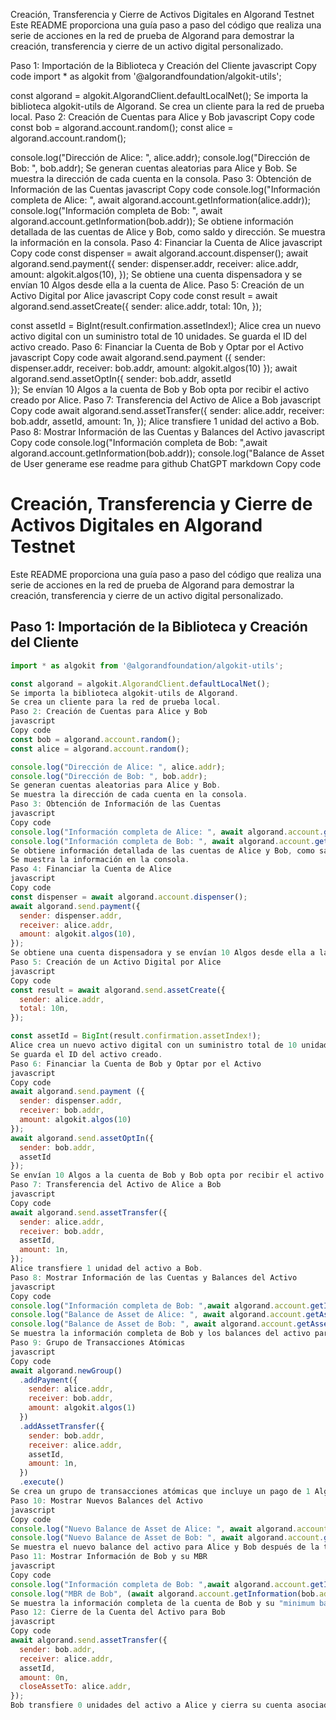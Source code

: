 
Creación, Transferencia y Cierre de Activos Digitales en Algorand Testnet
Este README proporciona una guía paso a paso del código que realiza una serie de acciones en la red de prueba de Algorand para demostrar la creación, transferencia y cierre de un activo digital personalizado.

Paso 1: Importación de la Biblioteca y Creación del Cliente
javascript
Copy code
import * as algokit from '@algorandfoundation/algokit-utils';

const algorand = algokit.AlgorandClient.defaultLocalNet();
Se importa la biblioteca algokit-utils de Algorand.
Se crea un cliente para la red de prueba local.
Paso 2: Creación de Cuentas para Alice y Bob
javascript
Copy code
const bob = algorand.account.random();
const alice = algorand.account.random();

console.log("Dirección de Alice: ", alice.addr);
console.log("Dirección de Bob: ", bob.addr);
Se generan cuentas aleatorias para Alice y Bob.
Se muestra la dirección de cada cuenta en la consola.
Paso 3: Obtención de Información de las Cuentas
javascript
Copy code
console.log("Información completa de Alice: ", await algorand.account.getInformation(alice.addr));
console.log("Información completa de Bob: ", await algorand.account.getInformation(bob.addr));
Se obtiene información detallada de las cuentas de Alice y Bob, como saldo y dirección.
Se muestra la información en la consola.
Paso 4: Financiar la Cuenta de Alice
javascript
Copy code
const dispenser = await algorand.account.dispenser();
await algorand.send.payment({ 
  sender: dispenser.addr,
  receiver: alice.addr,
  amount: algokit.algos(10), 
});
Se obtiene una cuenta dispensadora y se envían 10 Algos desde ella a la cuenta de Alice.
Paso 5: Creación de un Activo Digital por Alice
javascript
Copy code
const result = await algorand.send.assetCreate({
  sender: alice.addr,
  total: 10n,
});

const assetId = BigInt(result.confirmation.assetIndex!);
Alice crea un nuevo activo digital con un suministro total de 10 unidades.
Se guarda el ID del activo creado.
Paso 6: Financiar la Cuenta de Bob y Optar por el Activo
javascript
Copy code
await algorand.send.payment ({ 
  sender: dispenser.addr,
  receiver: bob.addr,
  amount: algokit.algos(10)
});
await algorand.send.assetOptIn({ 
  sender: bob.addr,
  assetId  
});
Se envían 10 Algos a la cuenta de Bob y Bob opta por recibir el activo creado por Alice.
Paso 7: Transferencia del Activo de Alice a Bob
javascript
Copy code
await algorand.send.assetTransfer({ 
  sender: alice.addr,
  receiver: bob.addr,
  assetId,
  amount: 1n,
});
Alice transfiere 1 unidad del activo a Bob.
Paso 8: Mostrar Información de las Cuentas y Balances del Activo
javascript
Copy code
console.log("Información completa de Bob: ",await algorand.account.getInformation(bob.addr));
console.log("Balance de Asset de
User
generame ese readme para github
ChatGPT
markdown
Copy code
# Creación, Transferencia y Cierre de Activos Digitales en Algorand Testnet

Este README proporciona una guía paso a paso del código que realiza una serie de acciones en la red de prueba de Algorand para demostrar la creación, transferencia y cierre de un activo digital personalizado.

## Paso 1: Importación de la Biblioteca y Creación del Cliente

```javascript
import * as algokit from '@algorandfoundation/algokit-utils';

const algorand = algokit.AlgorandClient.defaultLocalNet();
Se importa la biblioteca algokit-utils de Algorand.
Se crea un cliente para la red de prueba local.
Paso 2: Creación de Cuentas para Alice y Bob
javascript
Copy code
const bob = algorand.account.random();
const alice = algorand.account.random();

console.log("Dirección de Alice: ", alice.addr);
console.log("Dirección de Bob: ", bob.addr);
Se generan cuentas aleatorias para Alice y Bob.
Se muestra la dirección de cada cuenta en la consola.
Paso 3: Obtención de Información de las Cuentas
javascript
Copy code
console.log("Información completa de Alice: ", await algorand.account.getInformation(alice.addr));
console.log("Información completa de Bob: ", await algorand.account.getInformation(bob.addr));
Se obtiene información detallada de las cuentas de Alice y Bob, como saldo y dirección.
Se muestra la información en la consola.
Paso 4: Financiar la Cuenta de Alice
javascript
Copy code
const dispenser = await algorand.account.dispenser();
await algorand.send.payment({ 
  sender: dispenser.addr,
  receiver: alice.addr,
  amount: algokit.algos(10), 
});
Se obtiene una cuenta dispensadora y se envían 10 Algos desde ella a la cuenta de Alice.
Paso 5: Creación de un Activo Digital por Alice
javascript
Copy code
const result = await algorand.send.assetCreate({
  sender: alice.addr,
  total: 10n,
});

const assetId = BigInt(result.confirmation.assetIndex!);
Alice crea un nuevo activo digital con un suministro total de 10 unidades.
Se guarda el ID del activo creado.
Paso 6: Financiar la Cuenta de Bob y Optar por el Activo
javascript
Copy code
await algorand.send.payment ({ 
  sender: dispenser.addr,
  receiver: bob.addr,
  amount: algokit.algos(10)
});
await algorand.send.assetOptIn({ 
  sender: bob.addr,
  assetId  
});
Se envían 10 Algos a la cuenta de Bob y Bob opta por recibir el activo creado por Alice.
Paso 7: Transferencia del Activo de Alice a Bob
javascript
Copy code
await algorand.send.assetTransfer({ 
  sender: alice.addr,
  receiver: bob.addr,
  assetId,
  amount: 1n,
});
Alice transfiere 1 unidad del activo a Bob.
Paso 8: Mostrar Información de las Cuentas y Balances del Activo
javascript
Copy code
console.log("Información completa de Bob: ",await algorand.account.getInformation(bob.addr));
console.log("Balance de Asset de Alice: ", await algorand.account.getAssetInformation(alice.addr, assetId));
console.log("Balance de Asset de Bob: ", await algorand.account.getAssetInformation(bob.addr, assetId));
Se muestra la información completa de Bob y los balances del activo para Alice y Bob.
Paso 9: Grupo de Transacciones Atómicas
javascript
Copy code
await algorand.newGroup()
  .addPayment({ 
    sender: alice.addr,
    receiver: bob.addr,
    amount: algokit.algos(1) 
  })
  .addAssetTransfer({ 
    sender: bob.addr,
    receiver: alice.addr,
    assetId,
    amount: 1n,       
  })
  .execute()
Se crea un grupo de transacciones atómicas que incluye un pago de 1 Algo de Alice a Bob y una transferencia del activo de Bob a Alice.
Paso 10: Mostrar Nuevos Balances del Activo
javascript
Copy code
console.log("Nuevo Balance de Asset de Alice: ", await algorand.account.getAssetInformation(alice.addr, assetId));
console.log("Nuevo Balance de Asset de Bob: ", await algorand.account.getAssetInformation(bob.addr, assetId));
Se muestra el nuevo balance del activo para Alice y Bob después de la transacción atómica.
Paso 11: Mostrar Información de Bob y su MBR
javascript
Copy code
console.log("Información completa de Bob: ",await algorand.account.getInformation(bob.addr));
console.log("MBR de Bob", (await algorand.account.getInformation(bob.addr)).minBalance);
Se muestra la información completa de la cuenta de Bob y su "minimum balance requirement" (MBR).
Paso 12: Cierre de la Cuenta del Activo para Bob
javascript
Copy code
await algorand.send.assetTransfer({ 
  sender: bob.addr,
  receiver: alice.addr,
  assetId,
  amount: 0n,
  closeAssetTo: alice.addr,
});
Bob transfiere 0 unidades del activo a Alice y cierra su cuenta asociada con el activo.

